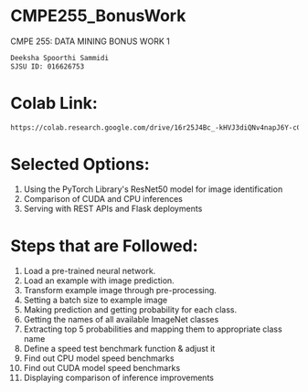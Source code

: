 # CMPE255_BonusWork

CMPE 255: DATA MINING
BONUS WORK 1

```bash
Deeksha Spoorthi Sammidi
SJSU ID: 016626753
```

# Colab Link: 

```bash
https://colab.research.google.com/drive/16r25J4Bc_-kHVJ3diQNv4napJ6Y-cCCV?usp=sharing
```

# Selected Options:

  1. Using the PyTorch Library's ResNet50 model for image identification
  2. Comparison of CUDA and CPU inferences 
  3. Serving with REST APIs and Flask deployments

# Steps that are Followed:

  1. Load a pre-trained neural network.
  2. Load an example with image prediction.
  3. Transform example image through pre-processing.
  4. Setting a batch size to example image
  5. Making prediction and getting probability for each class.
  6. Getting the names of all available ImageNet classes
  7. Extracting top 5 probabilities and mapping them to appropriate class name
  8. Define a speed test benchmark function & adjust it
  9. Find out CPU model speed benchmarks
 10. Find out CUDA model speed benchmarks
 11. Displaying comparison of inference improvements

